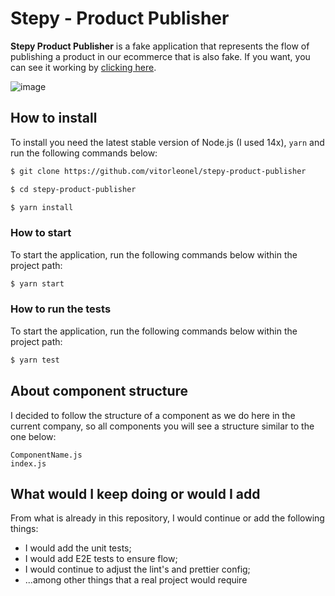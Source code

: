 # Stepy - Product Publisher

**Stepy Product Publisher** is a fake application that represents the flow of publishing a product in our ecommerce that is also fake. If you want, you can see it working by [clicking here](https://stepy-product-publisher.netlify.app/).

![image](https://user-images.githubusercontent.com/15618005/126352805-f9d309c4-f5d0-44a1-95ad-c4cd0655b86e.png)

## How to install

To install you need the latest stable version of Node.js (I used 14x), `yarn` and run the following commands below:

```sh
$ git clone https://github.com/vitorleonel/stepy-product-publisher

$ cd stepy-product-publisher

$ yarn install
```

### How to start

To start the application, run the following commands below within the project path:

```sh
$ yarn start
```

### How to run the tests

To start the application, run the following commands below within the project path:

```sh
$ yarn test
```

## About component structure

I decided to follow the structure of a component as we do here in the current company, so all components you will see a structure similar to the one below:

```
ComponentName.js
index.js
```

## What would I keep doing or would I add

From what is already in this repository, I would continue or add the following things:

- I would add the unit tests;
- I would add E2E tests to ensure flow;
- I would continue to adjust the lint's and prettier config;
- ...among other things that a real project would require

